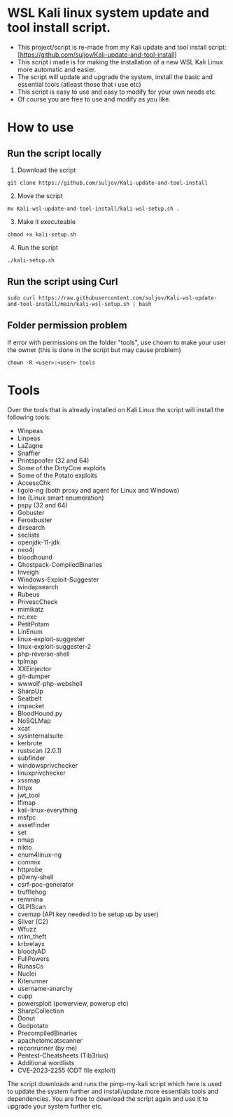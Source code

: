 # WSL Kali linux system update and tool install script. 

* This project/script is re-made from my Kali update and tool install script: [https://github.com/suljov/Kali-update-and-tool-install] 
* This script i made is for making the installation of a new WSL Kali Linux more automatic and easier. 
* The script will update and upgrade the system, install the basic and essential tools (atleast those that i use etc)
* This script is easy to use and easy to modify for your own needs etc. 
* Of course you are free to use and modify as you like. 





# How to use
## Run the script locally

1. Download the script
```
git clone https://github.com/suljov/Kali-update-and-tool-install
```
2. Move the script
```
mv Kali-wsl-update-and-tool-install/kali-wsl-setup.sh .
```
3. Make it executeable
```
chmod +x kali-setup.sh
```

4. Run the script
```
./kali-setup.sh
```

## Run the script using Curl
```
sudo curl https://raw.githubusercontent.com/suljov/Kali-wsl-update-and-tool-install/main/kali-wsl-setup.sh | bash
```


## Folder permission problem
If error with permissions on the folder "tools", use chown to make your user the owner (this is done in the script but may cause problem) 
```
chown -R <user>:<user> tools
```



# Tools
Over the tools that is already installed on Kali Linux the script will install the following tools:

* Winpeas
* Linpeas
* LaZagne
* Snaffler
* Printspoofer (32 and 64)
* Some of the DirtyCow exploits
* Some of the Potato exploits
* AccessChk
* ligolo-ng (both proxy and agent for Linux and Windows)
* lse (Linux smart enumeration)
* pspy (32 and 64)
* Gobuster
* Feroxbuster
* dirsearch
* seclists
* openjdk-11-jdk
* neo4j
* bloodhound
* Ghostpack-CompiledBinaries
* Inveigh
* Windows-Exploit-Suggester
* windapsearch
* Rubeus
* PrivescCheck
* mimikatz
* nc.exe
* PetitPotam
* LinEnum
* linux-exploit-suggester
* linux-exploit-suggester-2
* php-reverse-shell
* tplmap
* XXEinjector
* git-dumper
* wwwolf-php-webshell
* SharpUp
* Seatbelt
* impacket
* BloodHound.py
* NoSQLMap
* xcat
* sysinternalsuite
* kerbrute
* rustscan (2.0.1)
* subfinder
* windowsprivchecker
* linuxprivchecker
* xssmap
* httpx
* jwt_tool
* lfimap
* kali-linux-everything
* msfpc
* assetfinder
* set
* nmap
* nikto
* enum4linux-ng
* commix
* httprobe
* p0wny-shell
* csrf-poc-generator
* trufflehog
* remmina
* GLPIScan
* cvemap (API key needed to be setup up by user)
* Sliver (C2)
* Wfuzz
* ntlm_theft
* krbrelayx
* bloodyAD
* FullPowers
* RunasCs
* Nuclei
* Kiterunner
* username-anarchy
* cupp
* powersploit (powerview, powerup etc)
* SharpCollection
* Donut
* Godpotato
* PrecompiledBinaries
* apachetomcatscanner
* reconrunner (by me)
* Pentest-Cheatsheets (Tib3rius)
* Additional wordlists
* CVE-2023-2255 (ODT file exploit)


The script downloads and runs the pimp-my-kali script which here is used to update the system further and install/update more essentials tools and dependencies. 
You are free to download the script again and use it to upgrade your system further etc. 



